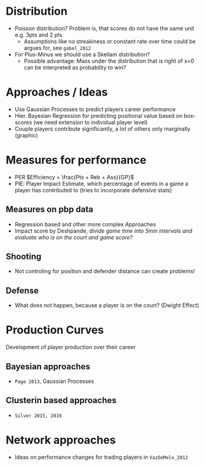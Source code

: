 # Distribution
- Poisson distribution? Problem is, that scores do not have the same unit e.g. 3pts and 2 pts
  - Assumptions like no streakiness or constant rate over time could be argues for, see `gabel_2012`
- For Plus-Minus we should use a Skellam distribution?
  - Possible advantage: Mass under the distribution that is right of x=0 can be interpreted as probability to win?

# Approaches / Ideas
- Use Gaussian Processes to predict players career performance
- Hier. Bayesian Regression for predicting positional value based on box-scores (we need extension to individual player level)
- Couple players contribute significantly, a lot of others only marginally (graphic)

# Measures for performance
- PER $Efficiency = \frac{Pts + Reb + Ass}{GP}$
- PIE: Player Impact Estimate, which percentage of events in a game a player has contributed to (tries to incorporate defensive stats)
## Measures on pbp data
- Regression based and other more complex Approaches
- Impact score by Deshpande, *divide game time into 5min intervals and evaluate who is on the court and game score?*

## Shooting
- Not controling for position and defender distance can create problems!

## Defense
- What does *not* happen, because a player is on the court? (Dwight Effect)

# Production Curves
Development of player production over their career
## Bayesian approaches
- `Page 2013`, Gaussian Processes


## Clusterin based approaches
- `Silver 2015, 2019`

# Network approaches
- Ideas on performance changes for trading players in `VazDeMelo_2012`
